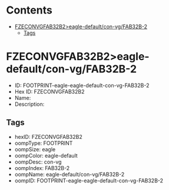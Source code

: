 



Contents
========

* [FZECONVGFAB32B2>eagle-default/con-vg/FAB32B-2](#fzeconvgfab32b2eagle-defaultcon-vgfab32b-2)
	* [Tags](#tags)

# FZECONVGFAB32B2>eagle-default/con-vg/FAB32B-2

- ID: FOOTPRINT-eagle-eagle-default-con-vg-FAB32B-2
- Hex ID: FZECONVGFAB32B2
- Name: 
- Description: 

## Tags

- hexID: FZECONVGFAB32B2
- oompType: FOOTPRINT
- oompSize: eagle
- oompColor: eagle-default
- oompDesc: con-vg
- oompIndex: FAB32B-2
- oompName: eagle-default/con-vg/FAB32B-2
- oompID: FOOTPRINT-eagle-eagle-default-con-vg-FAB32B-2
